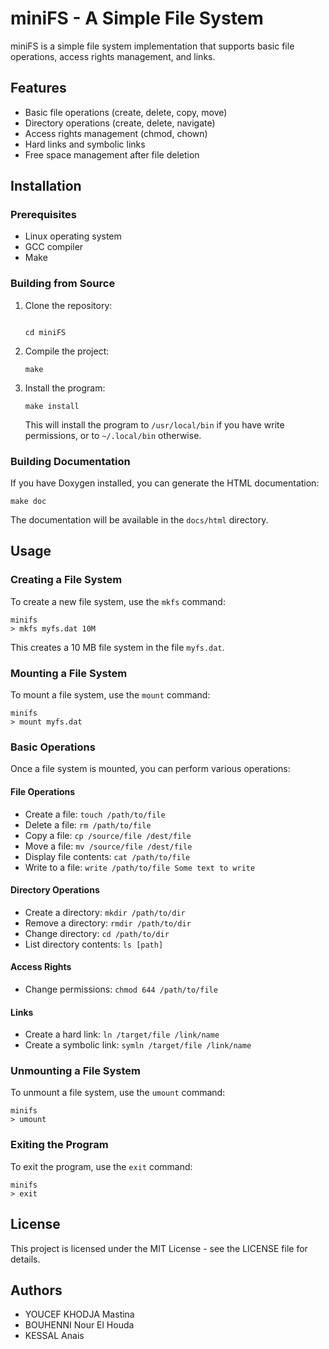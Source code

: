 # miniFS - A Simple File System

miniFS is a simple file system implementation that supports basic file operations, access rights management, and links.

## Features

- Basic file operations (create, delete, copy, move)
- Directory operations (create, delete, navigate)
- Access rights management (chmod, chown)
- Hard links and symbolic links
- Free space management after file deletion

## Installation

### Prerequisites

- Linux operating system
- GCC compiler
- Make

### Building from Source

1. Clone the repository:
   ```
   
   cd miniFS
   ```

2. Compile the project:
   ```
   make
   ```

3. Install the program:
   ```
   make install
   ```

   This will install the program to `/usr/local/bin` if you have write permissions, or to `~/.local/bin` otherwise.

### Building Documentation

If you have Doxygen installed, you can generate the HTML documentation:

```
make doc
```

The documentation will be available in the `docs/html` directory.

## Usage

### Creating a File System

To create a new file system, use the `mkfs` command:

```
minifs
> mkfs myfs.dat 10M
```

This creates a 10 MB file system in the file `myfs.dat`.

### Mounting a File System

To mount a file system, use the `mount` command:

```
minifs
> mount myfs.dat
```

### Basic Operations

Once a file system is mounted, you can perform various operations:

#### File Operations

- Create a file: `touch /path/to/file`
- Delete a file: `rm /path/to/file`
- Copy a file: `cp /source/file /dest/file`
- Move a file: `mv /source/file /dest/file`
- Display file contents: `cat /path/to/file`
- Write to a file: `write /path/to/file Some text to write`

#### Directory Operations

- Create a directory: `mkdir /path/to/dir`
- Remove a directory: `rmdir /path/to/dir`
- Change directory: `cd /path/to/dir`
- List directory contents: `ls [path]`

#### Access Rights

- Change permissions: `chmod 644 /path/to/file`

#### Links

- Create a hard link: `ln /target/file /link/name`
- Create a symbolic link: `symln /target/file /link/name`

### Unmounting a File System

To unmount a file system, use the `umount` command:

```
minifs
> umount
```

### Exiting the Program

To exit the program, use the `exit` command:

```
minifs
> exit
```

## License

This project is licensed under the MIT License - see the LICENSE file for details.

## Authors

- YOUCEF KHODJA Mastina
- BOUHENNI Nour El Houda 
- KESSAL Anais